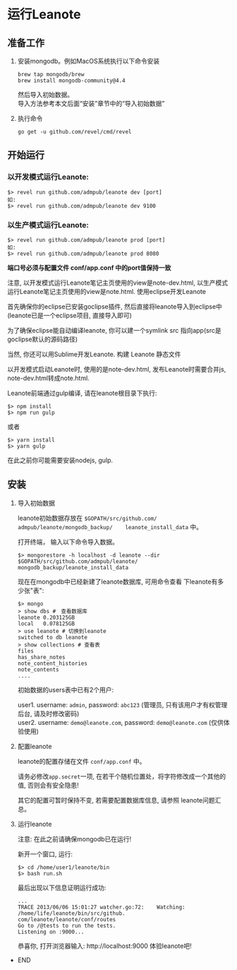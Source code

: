 # 运行Leanote

## 准备工作
1. 安装mongodb。例如MacOS系统执行以下命令安装
    ```
    brew tap mongodb/brew
    brew install mongodb-community@4.4
    ```
    然后导入初始数据。  
    导入方法参考本文后面“安装”章节中的“导入初始数据”

2. 执行命令
    ```
    go get -u github.com/revel/cmd/revel
    ```

## 开始运行
### 以开发模式运行Leanote:
```
$> revel run github.com/admpub/leanote dev [port]
如:
$> revel run github.com/admpub/leanote dev 9100
```
### 以生产模式运行Leanote:
```
$> revel run github.com/admpub/leanote prod [port]
如:
$> revel run github.com/admpub/leanote prod 8080
```
**端口号必须与配置文件 conf/app.conf 中的port值保持一致**

注意, 以开发模式运行Leanote笔记主页使用的view是note-dev.html, 以生产模式运行Leanote笔记主页使用的view是note.html.
使用eclipse开发Leanote

首先确保你的eclipse已安装goclipse插件, 然后直接将leanote导入到eclipse中(leanote已是一个eclipse项目, 直接导入即可)

为了确保eclipse能自动编译leanote, 你可以建一个symlink src 指向app(src是goclipse默认的源码路径)

当然, 你还可以用Sublime开发Leanote.
构建 Leanote 静态文件

以开发模式启动Leanote时, 使用的是note-dev.html, 发布Leanote时需要合并js, note-dev.html转成note.html.

Leanote前端通过gulp编译, 请在leanote根目录下执行:
```
$> npm install
$> npm run gulp
```
或者
```
$> yarn install
$> yarn gulp
```
在此之前你可能需要安装nodejs, gulp.

## 安装

1. 导入初始数据

    leanote初始数据存放在 `$GOPATH/src/github.com/  admpub/leanote/mongodb_backup/    leanote_install_data` 中。

    打开终端， 输入以下命令导入数据。
    ```
    $> mongorestore -h localhost -d leanote --dir   $GOPATH/src/github.com/admpub/leanote/    mongodb_backup/leanote_install_data
    ```
    现在在mongodb中已经新建了leanote数据库, 可用命令查看    下leanote有多少张"表":
    ```
    $> mongo
    > show dbs #　查看数据库
    leanote	0.203125GB
    local	0.078125GB
    > use leanote # 切换到leanote
    switched to db leanote
    > show collections # 查看表
    files
    has_share_notes
    note_content_histories
    note_contents
    ....
    ```
    初始数据的users表中已有2个用户:

    user1. username: `admin`, password: `abc123`    (管理员, 只有该用户才有权管理后台, 请及时修改密码)  
    user2. username: `demo@leanote.com`,    password: `demo@leanote.com` (仅供体验使用)

2. 配置leanote

    leanote的配置存储在文件 `conf/app.conf` 中。

    请务必修改`app.secret`一项, 在若干个随机位置处，将字符修改成一个其他的值, 否则会有安全隐患!

    其它的配置可暂时保持不变, 若需要配置数据库信息, 请参照 leanote问题汇总。

3. 运行leanote

    注意: 在此之前请确保mongodb已在运行!

    新开一个窗口, 运行:
    ```
    $> cd /home/user1/leanote/bin
    $> bash run.sh
    ```
    最后出现以下信息证明运行成功:
    ```
    ...
    TRACE 2013/06/06 15:01:27 watcher.go:72:    Watching: /home/life/leanote/bin/src/github.   com/leanote/leanote/conf/routes
    Go to /@tests to run the tests.
    Listening on :9000...
    ```
    恭喜你, 打开浏览器输入: http://localhost:9000 体验leanote吧!

- END 